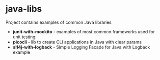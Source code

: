 # java-libs

Project contains examples of common Java libraries

- **junit-with-mockito** - examples of most common frameworks used for unit testing
- **picocli** - lib to create CLI applications in Java with clear params
- **slf4j-with-logback** - Simple Logging Facade for Java with Logback example